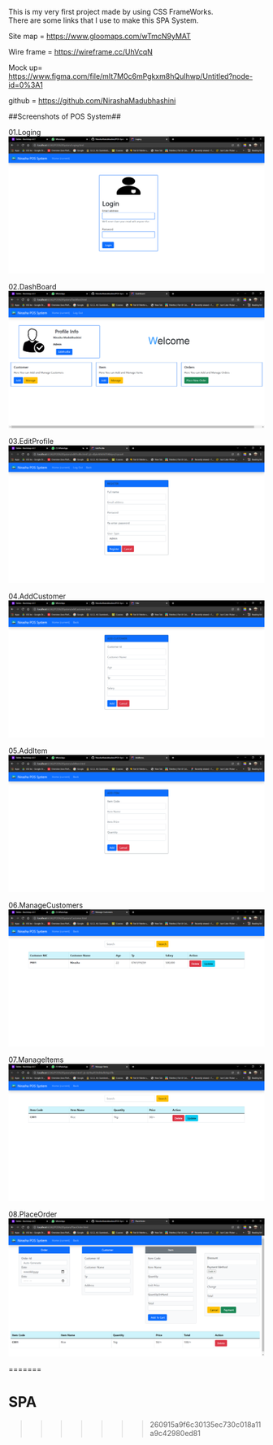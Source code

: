 
This is my very first project made by using CSS FrameWorks.<br>
There are some links that I use to make this SPA System.

Site map = https://www.gloomaps.com/wTmcN9yMAT

Wire frame = https://wireframe.cc/UhVcqN

Mock up= https://www.figma.com/file/mIt7M0c6mPgkxm8hQuIhwp/Untitled?node-id=0%3A1

github = https://github.com/NirashaMadubhashini


##Screenshots of POS System##


01.Loging
![screenshot](assets/posImg/Loging.png)

02.DashBoard
![screenshot](assets/posImg/DashBoard.png)

03.EditProfile
![screenshot](assets/posImg/EditProfileInfo.png)

04.AddCustomer
![screenshot](assets/posImg/AddCustomer.png)

05.AddItem
![screenshot](assets/posImg/AddItem.png)

06.ManageCustomers
![screenshot](assets/posImg/Manage%20Customers.png)

07.ManageItems
![screenshot](assets/posImg/Manage%20Items.png)

08.PlaceOrder
![screenshot](assets/posImg/PlaceOrder.png)





=======
# SPA
>>>>>>> 260915a9f6c30135ec730c018a11a9c42980ed81
